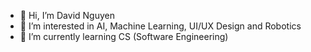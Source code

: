 - 👋 Hi, I’m David Nguyen
- 👀 I’m interested in AI, Machine Learning, UI/UX Design and Robotics
- 🌱 I’m currently learning CS (Software Engineering)

<!---
dnguye92asu/dnguye92asu is a ✨ special ✨ repository because its `README.md` (this file) appears on your GitHub profile.
You can click the Preview link to take a look at your changes.
--->
